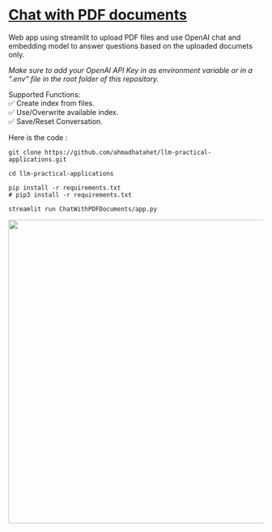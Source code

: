 # [Chat with PDF documents](https://github.com/ahmadhatahet/ai-projects/tree/master/ChatWithPDFDocuments)
Web app using streamlit to upload PDF files and use OpenAI chat and embedding model to answer questions based on the uploaded documets only.

_Make sure to add your OpenAI API Key in as environment variable or in a ".env" file in the root folder of this repository._

Supported Functions: <br />
✅ Create index from files. <br />
✅ Use/Overwrite available index. <br />
✅ Save/Reset Conversation. <br />


Here is the code :
```
git clone https://github.com/ahmadhatahet/llm-practical-applications.git

cd llm-practical-applications

pip install -r requirements.txt
# pip3 install -r requirements.txt

streamlit run ChatWithPDFDocuments/app.py

```
<img src=https://github.com/ahmadhatahet/llm-practical-applications/blob/master/imgs/ChatWithPDFDocuments-1.png width=600px />


